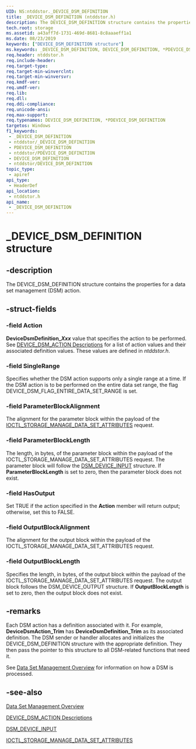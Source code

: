 ```yaml
---
UID: NS:ntddstor._DEVICE_DSM_DEFINITION
title: _DEVICE_DSM_DEFINITION (ntddstor.h)
description: The DEVICE_DSM_DEFINITION structure contains the properties for a data set management (DSM) action.
tech.root: storage
ms.assetid: a43aff7d-1731-469d-8681-8c8aaaeff1a1
ms.date: 08/23/2019
keywords: ["DEVICE_DSM_DEFINITION structure"]
ms.keywords: _DEVICE_DSM_DEFINITION, DEVICE_DSM_DEFINITION, *PDEVICE_DSM_DEFINITION,
req.header: ntddstor.h
req.include-header: 
req.target-type: 
req.target-min-winverclnt: 
req.target-min-winversvr: 
req.kmdf-ver: 
req.umdf-ver: 
req.lib: 
req.dll: 
req.ddi-compliance: 
req.unicode-ansi: 
req.max-support: 
req.typenames: DEVICE_DSM_DEFINITION, *PDEVICE_DSM_DEFINITION
targetos: Windows
f1_keywords:
 - _DEVICE_DSM_DEFINITION
 - ntddstor/_DEVICE_DSM_DEFINITION
 - PDEVICE_DSM_DEFINITION
 - ntddstor/PDEVICE_DSM_DEFINITION
 - DEVICE_DSM_DEFINITION
 - ntddstor/DEVICE_DSM_DEFINITION
topic_type:
 - apiref
api_type:
 - HeaderDef
api_location:
 - ntddstor.h
api_name:
 - _DEVICE_DSM_DEFINITION
---
```


# _DEVICE_DSM_DEFINITION structure


## -description

The DEVICE_DSM_DEFINITION structure contains the properties for a data set management (DSM) action.

## -struct-fields

### -field Action

**DeviceDsmDefinition_*Xxx*** value that specifies the action to be performed. See [DEVICE_DSM_ACTION Descriptions](/windows-hardware/drivers/storage/device-dsm-action-descriptions) for a list of action values and their associated definition values. These values are defined in *ntddstor.h*.

### -field SingleRange

Specifies whether the DSM action supports only a single range at a time. If the DSM action is to be performed on the entire data set range, the flag DEVICE_DSM_FLAG_ENTIRE_DATA_SET_RANGE is set.

### -field ParameterBlockAlignment

The alignment for the parameter block within the payload of the [IOCTL_STORAGE_MANAGE_DATA_SET_ATTRIBUTES](./ni-ntddstor-ioctl_storage_manage_data_set_attributes.md) request.

### -field ParameterBlockLength

The length, in bytes, of the parameter block within the payload of the IOCTL_STORAGE_MANAGE_DATA_SET_ATTRIBUTES request. The parameter block will follow the [DSM_DEVICE_INPUT](./ns-ntddstor-_device_manage_data_set_attributes.md) structure. If **ParameterBlockLength** is set to zero, then the parameter block does not exist.

### -field HasOutput

Set TRUE if the action specified in the **Action** member will return output; otherwise, set this to FALSE.

### -field OutputBlockAlignment

The alignment for the output block within the payload of the IOCTL_STORAGE_MANAGE_DATA_SET_ATTRIBUTES request.

### -field OutputBlockLength

Specifies the length, in bytes, of the output block within the payload of the IOCTL_STORAGE_MANAGE_DATA_SET_ATTRIBUTES request. The output block follows the DSM_DEVICE_OUTPUT structure. If **OutputBlockLength** is set to zero, then the output block does not exist.

## -remarks

Each DSM action has a definition associated with it. For example, **DeviceDsmAction_Trim** has **DeviceDsmDefinition_Trim** as its associated definition. The DSM sender or handler allocates and initializes the DEVICE_DSM_DEFINITION structure with the appropriate definition. They then pass the pointer to this structure to all DSM-related functions that need it.

See [Data Set Management Overview](/windows-hardware/drivers/storage/data-set-management-overview) for information on how a DSM is processed.

## -see-also

[Data Set Management Overview](/windows-hardware/drivers/storage/data-set-management-overview)

[DEVICE_DSM_ACTION Descriptions](/windows-hardware/drivers/storage/device-dsm-action-descriptions)

[DSM_DEVICE_INPUT](./ns-ntddstor-_device_manage_data_set_attributes.md)

[IOCTL_STORAGE_MANAGE_DATA_SET_ATTRIBUTES](./ni-ntddstor-ioctl_storage_manage_data_set_attributes.md)